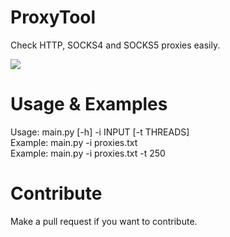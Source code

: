 # ProxyTool
Check HTTP, SOCKS4 and SOCKS5 proxies easily.


<img src="https://i.imgur.com/1gKgnFn.png">


# Usage & Examples

Usage: main.py [-h] -i INPUT [-t THREADS]<br />
Example: main.py -i proxies.txt<br />
Example: main.py -i proxies.txt -t 250<br />

# Contribute

Make a pull request if you want to contribute.
